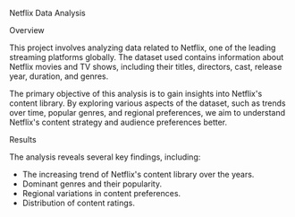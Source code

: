 Netflix Data Analysis

Overview

This project involves analyzing data related to Netflix, one of the leading streaming platforms globally. The dataset used contains information about Netflix movies and TV shows, including their titles, directors, cast, release year, duration, and genres.

The primary objective of this analysis is to gain insights into Netflix's content library. By exploring various aspects of the dataset, such as trends over time, popular genres, and regional preferences, we aim to understand Netflix's content strategy and audience preferences better.


Results

The analysis reveals several key findings, including:

- The increasing trend of Netflix's content library over the years.
- Dominant genres and their popularity.
- Regional variations in content preferences.
- Distribution of content ratings.


